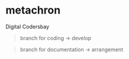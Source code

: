 # metachron
Digital Codersbay

>branch for coding          ->  develop

>branch for documentation   ->  arrangement